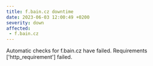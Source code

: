```yaml
---
title: f.bain.cz downtime
date: 2023-06-03 12:00:49 +0200
severity: down
affected:
 - f.bain.cz
---
```

Automatic checks for f.bain.cz have failed. Requirements ['http_requirement'] failed.
